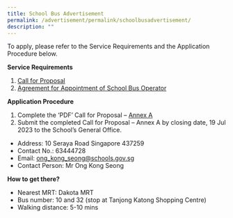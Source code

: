 ```yaml
---
title: School Bus Advertisement
permalink: /advertisement/permalink/schoolbusadvertisement/
description: ""
---
```

To apply, please refer to the Service Requirements and the Application Procedure below.

**Service Requirements**
1. [Call for Proposal](/files/call%20for%20proposals%20by%20school_tkps_12_july_2023_2.pdf)
2. [Agreement for Appointment of School Bus Operator](/files/agreement%20for%20appointment%20of%20school%20bus%20operator_tkps.pdf)


**Application Procedure**
1. Complete the ‘PDF’ Call for Proposal – [Annex A](/files/call%20for%20proposal%20-%20annex%20a_tkps.pdf)
2. Submit the completed Call for Proposal – Annex A by closing date, 19 Jul 2023 to the School’s General Office.
* Address: 10 Seraya Road Singapore 437259
* Contact No.: 63444728
* Email: ong_kong_seong@schools.gov.sg
* Contact Person: Mr Ong Kong Seong

**How to get there?**
* Nearest MRT: Dakota MRT
* Bus number: 10 and 32 (stop at Tanjong Katong Shopping Centre)
* Walking distance: 5-10 mins